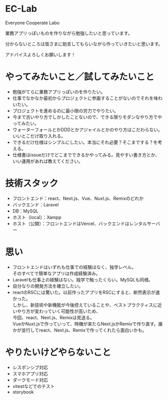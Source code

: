 # EC-Lab

Everyone Cooperate Labo

業務アプリっぽいものを作りながら勉強したいと思っています。

分からないところは皆さまに助言してもらいながら作っていきたいと思います。

アドバイスよろしくお願いします！


# やってみたいこと／試してみたいこと
- 勉強がてらに業務アプリっぽいのを作りたい。
- 仕事でなかなか最初からプロジェクトに参画することがないのでそれを味わいたい。
- プロジェクトを進めるのに最小限の労力でやりたい。
- 今まで古いやり方でしかしたことないので、できる限りモダンなやり方でやってみたい。
- ウォーターフォールとかDDDとかアジャイルとかのやり方はこだわらない。いいとこだけ取り入れる。
- できるだけ仕様はシンプルにしたい。本当にそれ必要？そこまでする？を考える。
- 仕様書はissueだけでどこまでできるかやってみる。見やすい書き方とか、いい運用があれば教えてください。

# 技術スタック
- フロントエンド：react、Next.js、Vue、Nuxt.js、Remixのどれか
- バックエンド：Laravel
- DB：MySQL
- ホスト（local）：Xampp
- ホスト（公開）：フロントエンドはVercel、バックエンドはレンタルサーバー

# 思い
- フロントエンドはいずれも仕事での経験はなく、独学レベル。<br>
そのすべてで簡単なアプリは作成経験済み。
- Laravelも仕事上の経験はない。独学で触ったくらい。MySQLも同様。
- 自分なりの開発方法を確立したい。
- reactのRSCには驚いた。以前作ったアプリをRSCにすると、断然表示が速かった。<br>
しかし、新技術や新機能が今後控えていることや、ベストプラクティスに近いやり方が変わっていく可能性が高いため、<br>
今回、react、Next.js、Remixは見送る。<br>
VueかNuxt.jsで作っていって、時機が来たらNext.jsかRemixで作り直す。誰かが並行してreact、Next.js、Remixで作ってくれたら面白いかも。

# やりたいけどやらないこと
- レスポンシブ対応
- スマホアプリ対応
- ダークモード対応
- vitestなどでのテスト
- storybook
